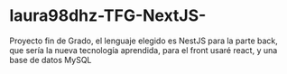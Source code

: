 # laura98dhz-TFG-NextJS-
Proyecto fin de Grado, el lenguaje elegido es NestJS para la parte back, que sería la nueva tecnología aprendida, para el front usaré react, y una base de datos MySQL
